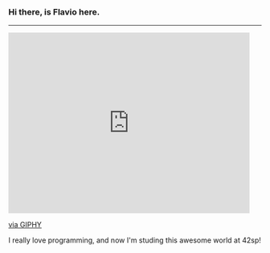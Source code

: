 ### Hi there, is Flavio here.
<hr>
<iframe src="https://giphy.com/embed/xT8qBhrlNooHBYR9f2" width="480" height="360" frameBorder="0" class="giphy-embed" allowFullScreen></iframe><p><a href="https://giphy.com/gifs/cute-space-astronaut-xT8qBhrlNooHBYR9f2">via GIPHY</a></p>
<p>I really love programming, and now I'm studing this awesome world at 42sp!</p>

<!--
**alsmd/alsmd** is a ✨ _special_ ✨ repository because its `README.md` (this file) appears on your GitHub profile.

Here are some ideas to get you started:

- 🔭 I’m currently working on ...
- 🌱 I’m currently learning ...
- 👯 I’m looking to collaborate on ...
- 🤔 I’m looking for help with ...
- 💬 Ask me about ...
- 📫 How to reach me: ...
- 😄 Pronouns: ...
- ⚡ Fun fact: ...
-->
